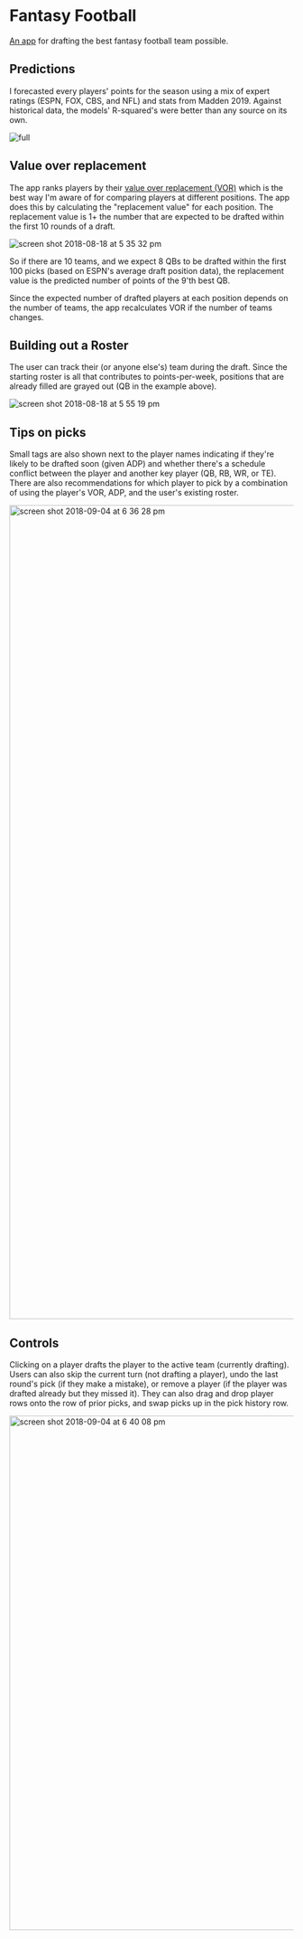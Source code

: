 # Fantasy Football

[An app](http://www.ffdraft2018.com/) for drafting the best fantasy football team possible.

## Predictions

I forecasted every players' points for the season using a mix of expert ratings (ESPN, FOX, CBS, and NFL) and stats from Madden 2019. Against historical data, the models' R-squared's were better than any source on its own.

![full](https://user-images.githubusercontent.com/13923102/43682303-f861f7e2-983e-11e8-98f5-07ec2a89e998.png)

## Value over replacement

The app ranks players by their [value over replacement (VOR)](https://support.fantasypros.com/hc/en-us/articles/115005868747-What-is-value-based-drafting-What-do-player-draft-values-mean-VORP-VONA-VOLS-VBD-) which is the best way I'm aware of for comparing players at different positions. The app does this by calculating the "replacement value" for each position. The replacement value is 1+ the number that are expected to be drafted within the first 10 rounds of a draft.

![screen shot 2018-08-18 at 5 35 32 pm](https://user-images.githubusercontent.com/13923102/44303360-0b0b6a80-a30d-11e8-8901-179bfa8ac693.png)

So if there are 10 teams, and we expect 8 QBs to be drafted within the first 100 picks (based on ESPN's average draft position data), the replacement value is the predicted number of points of the 9'th best QB.

Since the expected number of drafted players at each position depends on the number of teams, the app recalculates VOR if the number of teams changes.

## Building out a Roster

The user can track their (or anyone else's) team during the draft. Since the starting roster is all that contributes to points-per-week, positions that are already filled are grayed out (QB in the example above).

![screen shot 2018-08-18 at 5 55 19 pm](https://user-images.githubusercontent.com/13923102/44303477-e9f84900-a30f-11e8-9119-286d37dc159b.png)

## Tips on picks

Small tags are also shown next to the player names indicating if they're likely to be drafted soon (given ADP) and whether there's a schedule conflict between the player and another key player (QB, RB, WR, or TE). There are also recommendations for which player to pick by a combination of using the player's VOR, ADP, and the user's existing roster.

<img width="1440" alt="screen shot 2018-09-04 at 6 36 28 pm" src="https://user-images.githubusercontent.com/13923102/45061205-7f663d80-b071-11e8-98c8-01ae83f0619d.png">

## Controls

Clicking on a player drafts the player to the active team (currently drafting). Users can also skip the current turn (not drafting a player), undo the last round's pick (if they make a mistake), or remove a player (if the player was drafted already but they missed it). They can also drag and drop player rows onto the row of prior picks, and swap picks up in the pick history row.

<img width="910" alt="screen shot 2018-09-04 at 6 40 08 pm" src="https://user-images.githubusercontent.com/13923102/45061311-f8fe2b80-b071-11e8-9b9a-19d246805a07.png">


